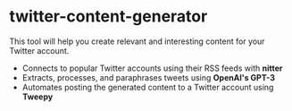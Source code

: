 # twitter-content-generator
This tool will help you create relevant and interesting content for your Twitter account. 

- Connects to popular Twitter accounts using their RSS feeds with **nitter**
- Extracts, processes, and paraphrases tweets using **OpenAI's GPT-3**
- Automates posting the generated content to a Twitter account using **Tweepy**
